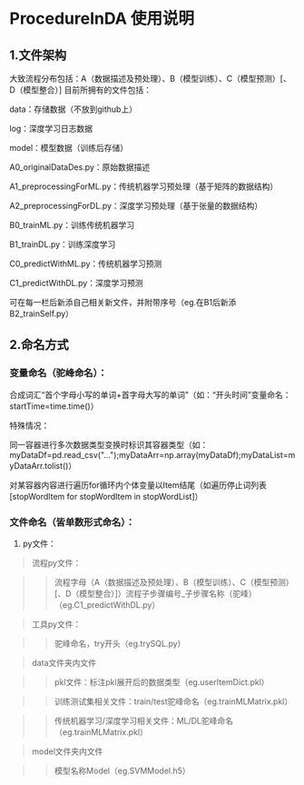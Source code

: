 # ProcedureInDA 使用说明

## 1.文件架构
大致流程分布包括：A（数据描述及预处理）、B（模型训练）、C（模型预测）[、D（模型整合）]
目前所拥有的文件包括：

data：存储数据（不放到github上）

log：深度学习日志数据

model：模型数据（训练后存储）

A0_originalDataDes.py：原始数据描述

A1_preprocessingForML.py：传统机器学习预处理（基于矩阵的数据结构）

A2_preprocessingForDL.py：深度学习预处理（基于张量的数据结构）

B0_trainML.py：训练传统机器学习

B1_trainDL.py：训练深度学习

C0_predictWithML.py：传统机器学习预测

C1_predictWithDL.py：深度学习预测	

可在每一栏后新添自己相关新文件，并附带序号（eg.在B1后新添B2_trainSelf.py）

## 2.命名方式

### 变量命名（驼峰命名）：

合成词汇“首个字母小写的单词+首字母大写的单词”（如：“开头时间”变量命名：startTime=time.time()）

特殊情况：

  同一容器进行多次数据类型变换时标识其容器类型（如：myDataDf=pd.read_csv("...");myDataArr=np.array(myDataDf);myDataList=myDataArr.tolist()）
  
  对某容器内容进行遍历for循环内个体变量以Item结尾（如遍历停止词列表[stopWordItem for stopWordItem in stopWordList]）
  
### 文件命名（皆单数形式命名）：

1. py文件：
  
>流程py文件：
  
>>流程字母（A（数据描述及预处理）、B（模型训练）、C（模型预测）[、D（模型整合）]）流程子步骤编号_子步骤名称（驼峰）（eg.C1_predictWithDL.py）
  
>工具py文件：

>>驼峰命名，try开头（eg.trySQL.py）

>data文件夹内文件

>>pkl文件：标注pkl展开后的数据类型（eg.userItemDict.pkl）

>>训练测试集相关文件：train/test驼峰命名（eg.trainMLMatrix.pkl）

>>传统机器学习/深度学习相关文件：ML/DL驼峰命名（eg.trainMLMatrix.pkl）

>model文件夹内文件

>>模型名称Model（eg.SVMModel.h5）
